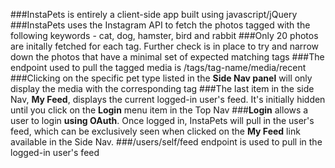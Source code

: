 ###InstaPets is entirely a client-side app built using javascript/jQuery</li>
###InstaPets uses the Instagram API to fetch the photos tagged with the following keywords - cat, dog, hamster, bird and rabbit</li>
###Only 20 photos are initally fetched for each tag. Further check is in place to try and narrow down the photos that have a minimal set of expected matching tags</li>
###The endpoint used to pull the tagged media is <span class="label label-default">/tags/tag-name/media/recent</span></li>
###Clicking on the specific pet type listed in the <strong>Side Nav panel</strong> will only display the media with the corresponding tag</li>
###The last item in the side Nav, <strong>My Feed</strong>, displays the current logged-in user's feed. It's initially hidden until you click on the <strong>Login</strong> menu item in the Top Nav</li>
###<strong>Login</strong> allows a user to login <strong>using OAuth</strong>. Once logged in, InstaPets will pull in the user's feed, which can be exclusively seen when clicked on the <strong>My Feed</strong> link available in the Side Nav.</li>
###<span class="label label-default">/users/self/feed</span> endpoint is used to pull in the logged-in user's feed</li>
